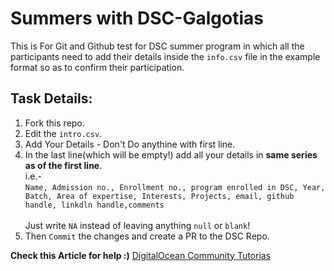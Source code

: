 # Summers with DSC-Galgotias 
This is For Git and Github test for DSC summer program in which all the participants need to add their details inside the `info.csv` file in the example format so as to confirm their participation.

## Task Details:
<ol>
  <li>Fork this repo.</li>
  <li>Edit the <code>intro.csv</code>.</li>
  <li>Add Your Details - Don't Do anythine with first line.</li>
 <li>In the last line(which will be empty!) add all your details in <b>same series as of the first line</b>.
   <br />
   i.e.-
   <br /><code>Name, Admission no., Enrollment no., program enrolled in DSC, Year, Batch, Area of expertise, Interests, Projects, email, github handle, linkdln handle,comments</code>
   <br /> <br />
   Just write <code>NA</code> instead of leaving anything <code>null</code> or <code>blank</code>!</li>
  <li>Then <code>Commit</code> the changes and create a PR to the DSC Repo.</li>
</ol>

<b>Check this Article for help :)</b> [DigitalOcean Community Tutorias](https://www.digitalocean.com/community/tutorials/how-to-create-a-pull-request-on-github)
